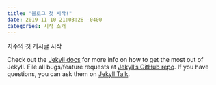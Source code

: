 ```yaml
---
title: "블로그 첫 시작!"
date: 2019-11-10 21:03:28 -0400
categories: 시작 소개
---
```


지주의 첫 게시글 시작 

Check out the [Jekyll docs][jekyll-docs] for more info on how to get the most out of Jekyll. File all bugs/feature requests at [Jekyll’s GitHub repo][jekyll-gh]. If you have questions, you can ask them on [Jekyll Talk][jekyll-talk].

[jekyll-docs]: https://jekyllrb.com/docs/home
[jekyll-gh]:   https://github.com/jekyll/jekyll
[jekyll-talk]: https://talk.jekyllrb.com/
